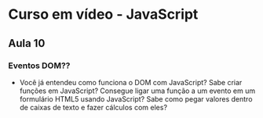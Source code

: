 # Curso em vídeo - JavaScript 

## Aula 10
### Eventos DOM??
- Você já entendeu como funciona o DOM com JavaScript? Sabe criar funções em JavaScript? Consegue ligar uma função a um evento em um formulário HTML5 usando JavaScript? Sabe como pegar valores dentro de caixas de texto e fazer cálculos com eles?